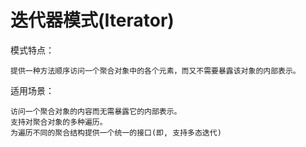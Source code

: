 # 迭代器模式(Iterator)

模式特点：

    提供一种方法顺序访问一个聚合对象中的各个元素，而又不需要暴露该对象的内部表示。


适用场景：

    访问一个聚合对象的内容而无需暴露它的内部表示。
    支持对聚合对象的多种遍历。
    为遍历不同的聚合结构提供一个统一的接口(即, 支持多态迭代)

